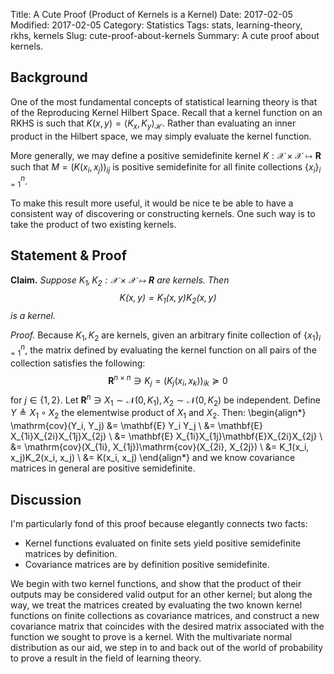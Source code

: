 Title: A Cute Proof (Product of Kernels is a Kernel)
Date: 2017-02-05
Modified: 2017-02-05
Category: Statistics
Tags: stats, learning-theory, rkhs, kernels
Slug: cute-proof-about-kernels 
Summary: A cute proof about kernels.

## Background
One of the most fundamental  concepts of statistical learning theory is that
of the Reproducing Kernel Hilbert Space.  Recall that a kernel function on an
RKHS is such that $K(x, y) = \langle K_x, K_y \rangle_\mathcal{H}$.  Rather
than evaluating an inner product in the Hilbert space, we may simply evaluate
the kernel function.

More generally, we may define a positive semidefinite kernel $K:\mathcal{X}
\times \mathcal{X} \mapsto \mathbf{R}$ such that
$M = \left(K(x_i, x_j)\right)_{ij}$ is positive semidefinite for all finite
collections $\{x_i\}_{i=1}^n$.

To make this result more useful, it would be nice te be able to have a
consistent way of discovering or constructing kernels.  One such way is to
take the product of two existing kernels.

## Statement & Proof
**Claim.** _Suppose $K_1, K_2: \mathcal{X}\times\mathcal{X} \mapsto \mathbf{R}$
are kernels.  Then
$$
K(x, y) = K_1(x, y) K_2(x, y)
$$
is a kernel._

_Proof._  Because $K_1, K_2$ are kernels, given an arbitrary finite collection
of $\{x_1\}_{i=1}^n$, the matrix defined by evaluating the kernel function on
all pairs of the collection satisfies the following:
$$
\mathbf{R}^{n\times n} \ni K_j = \left(K_j(x_i, x_k)\right)_{ik} \succeq 0
$$
for $j \in \{1, 2\}$.  Let $\mathbf{R}^n \ni X_1 \sim \mathcal{N}(0, K_1),
X_2 \sim \mathcal{N}(0, K_2)$ be independent.  Define $Y \triangleq X_1
\circ X_2$ the elementwise product of $X_1$ and $X_2$.  Then:
\begin{align*}
\mathrm{cov}(Y_i, Y_j) 
    &=  \mathbf{E} Y_i Y_j \\
    &=  \mathbf{E} X_{1i}X_{2i}X_{1j}X_{2j} \\
    &=  \mathbf{E} X_{1i}X_{1j}\mathbf{E}X_{2i}X_{2j} \\
    &=  \mathrm{cov}(X_{1i}, X_{1j})\mathrm{cov}(X_{2i}, X_{2j})  \\
    &=  K_1(x_i, x_j)K_2(x_i, x_j)      \\
    &=  K(x_i, x_j)
\end{align*}
and we know covariance matrices in general are positive semidefinite.

## Discussion
I'm particularly fond of this proof because elegantly connects two facts:

*   Kernel functions evaluated on finite sets yield positive semidefinite
    matrices by definition.
*   Covariance matrices are by definition positive semidefinite.

We begin with two kernel functions, and show that the product of their outputs
may be considered valid output for an other kernel; but along the way, we treat
the matrices created by evaluating the two known kernel functions on finite
collections as covariance matrices, and construct a new covariance matrix that
coincides with the desired matrix associated with the function we sought to
prove is a kernel.  With the multivariate normal distribution as our aid, we
step in to and back out of the world of probability to prove a result in the
field of learning theory.
